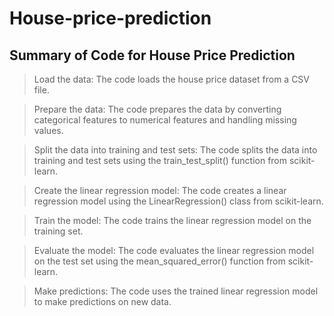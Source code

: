 # House-price-prediction

Summary of Code for House Price Prediction
------------------------------------------
>Load the data: The code loads the house price dataset from a CSV file.

>Prepare the data: The code prepares the data by converting categorical features to numerical features and handling missing values.

>Split the data into training and test sets: The code splits the data into training and test sets using the train_test_split() function from scikit-learn.

>Create the linear regression model: The code creates a linear regression model using the LinearRegression() class from scikit-learn.

>Train the model: The code trains the linear regression model on the training set.

>Evaluate the model: The code evaluates the linear regression model on the test set using the mean_squared_error() function from scikit-learn.

>Make predictions: The code uses the trained linear regression model to make predictions on new data.
